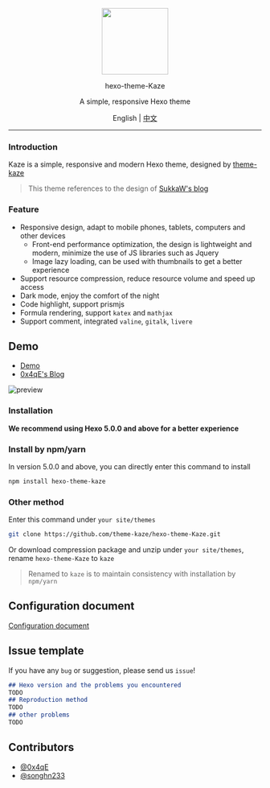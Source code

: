 <p align="center">
  <img src="https://avatars3.githubusercontent.com/u/68339006?s=200&v=4" width="132">
</p>
<p align="center">hexo-theme-Kaze</p>
<p align="center">A simple, responsive Hexo theme</p>
<p align="center">English | <a href="README_zh.md">中文</a></p>

---

### Introduction

Kaze is a simple, responsive and modern Hexo theme, designed by [theme-kaze](https://github.com/theme-kaze)

> This theme references to the design of [SukkaW's blog](https://blog.skk.moe/)

### Feature

+ Responsive design, adapt to mobile phones, tablets, computers and other devices
  + Front-end performance optimization, the design is lightweight and modern, minimize the use of JS libraries such as Jquery
  + Image lazy loading, can be used with thumbnails to get a better experience
+ Support resource compression, reduce resource volume and speed up access
+ Dark mode, enjoy the comfort of the night
+ Code highlight, support prismjs
+ Formula rendering, support `katex` and `mathjax`
+ Support comment, integrated `valine`, `gitalk`, `livere`

## Demo

+ [Demo](https://demo.theme-kaze.top/)
+ [0x4qE's Blog](https://0727.site)

![preview](https://img.songhn.com/img/gallery.png?imageslim)

### Installation

**We recommend using Hexo 5.0.0 and above for a better experience**

### Install by npm/yarn

In version 5.0.0 and above, you can directly enter this command to install

```bash
npm install hexo-theme-kaze
```

### Other method

Enter this command under `your site/themes`

```bash
git clone https://github.com/theme-kaze/hexo-theme-Kaze.git
```

Or download compression package and unzip under `your site/themes`, rename `hexo-theme-Kaze` to `kaze`

> Renamed to `kaze` is to maintain consistency with installation by `npm/yarn`

## Configuration document

[Configuration document](https://demo.theme-kaze.top/document/)

## Issue template

If you have any `bug` or suggestion, please send us `issue`!

```markdown
## Hexo version and the problems you encountered
TODO
## Reproduction method
TODO
## other problems
TODO
```

## Contributors

+ [@0x4qE](https://github.com/0x4qE)
+ [@songhn233](https://github.com/songhn233)
